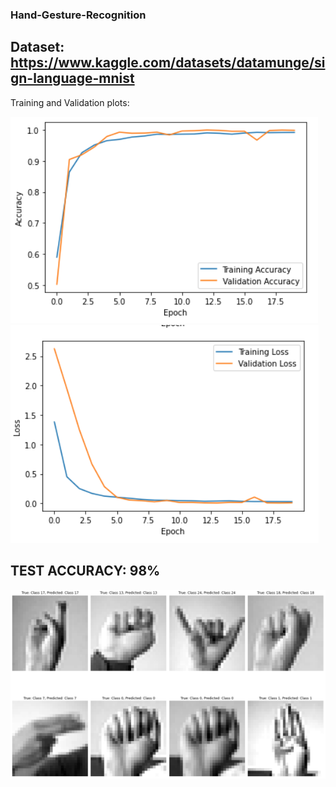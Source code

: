 ### Hand-Gesture-Recognition

## Dataset: https://www.kaggle.com/datasets/datamunge/sign-language-mnist 

Training and Validation plots:

![Screenshot](image_plot.png) ![Screenshot](image_plot2.png)

## TEST ACCURACY: 98%

![Screenshot](image.png)
